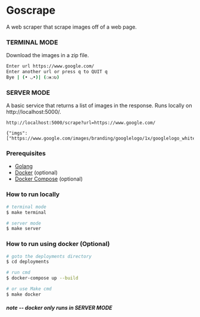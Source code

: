 # Goscrape

A web scraper that scrape images off of a web page.

### TERMINAL MODE

Download the images in a zip file.

```bash
Enter url https://www.google.com/
Enter another url or press q to QUIT q
Bye | (• ◡•)| (❍ᴥ❍ʋ)
```

### SERVER MODE

A basic service that returns a list of images in the response. Runs locally on http://localhost:5000/.

```
http://localhost:5000/scrape?url=https://www.google.com/

{"imgs":["https://www.google.com/images/branding/googlelogo/1x/googlelogo_white_background_color_272x92dp.png"]}
```

### Prerequisites

-   [Golang](https://golang.org/dl/)
-   [Docker](https://docs.docker.com/get-docker/) (optional)
-   [Docker Compose](https://docs.docker.com/compose/install/) (optional)

### How to run locally

```bash
# terminal mode
$ make terminal

# server mode
$ make server
```

### How to run using docker (Optional)

```bash
# goto the deployments directory
$ cd deployments

# run cmd
$ docker-compose up --build

# or use Make cmd
$ make docker
```

##### note -- docker only runs in SERVER MODE
